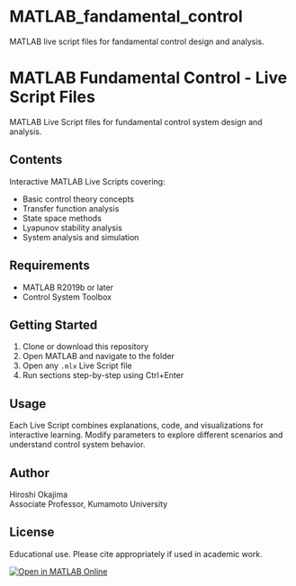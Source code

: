 # MATLAB_fandamental_control

MATLAB live script files for fandamental control design and analysis. 

# MATLAB Fundamental Control - Live Script Files

MATLAB Live Script files for fundamental control system design and analysis.

## Contents

Interactive MATLAB Live Scripts covering:
- Basic control theory concepts
- Transfer function analysis
- State space methods
- Lyapunov stability analysis
- System analysis and simulation

## Requirements

- MATLAB R2019b or later
- Control System Toolbox

## Getting Started

1. Clone or download this repository
2. Open MATLAB and navigate to the folder
3. Open any `.mlx` Live Script file
4. Run sections step-by-step using Ctrl+Enter

## Usage

Each Live Script combines explanations, code, and visualizations for interactive learning. Modify parameters to explore different scenarios and understand control system behavior.

## Author

Hiroshi Okajima  
Associate Professor, Kumamoto University

## License

Educational use. Please cite appropriately if used in academic work.

[![Open in MATLAB Online](https://www.mathworks.com/images/responsive/global/open-in-matlab-online.svg)](https://matlab.mathworks.com/open/github/v1?repo=Hiroshi-Okajima/MATLAB_fandamental_control-LiveScriptFiles-)
